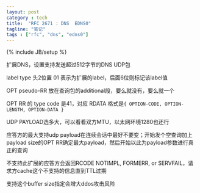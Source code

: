 ```yaml
---
layout: post
category : tech
title:  "RFC 2671 : DNS  EDNS0"
tagline: "笔记"
tags : ["rfc", "dns", "edns0"] 
---
```

{% include JB/setup %}

扩展DNS，设置支持发送超过512字节的DNS UDP包

label type 头2位置 01 表示为扩展的label，后面6位则标记该label值

OPT pseudo-RR 放在查询包的additional段，要么就没有，要么就一个

OPT RR 的 type code 是41，对应 RDATA 格式是``{ OPTION-CODE, OPTION-LENGTH, OPTION-DATA }``

UDP PAYLOAD选多大，可以看看双方MTU，以太网环境1280也还行

应答方的最大支持udp payload在连续会话中最好不要变；开始发个空查询加上payload size的OPT RR确定最大payload，然后开始以此为payload参数进行真正的查询

不支持此扩展的应答方会返回RCODE NOTIMPL, FORMERR, or SERVFAIL，请求方cache这个不支持的信息直到TTL过期

支持这个buffer size指定会增大ddos攻击风险
